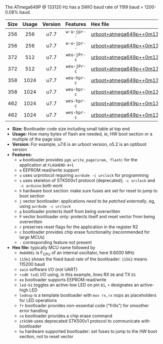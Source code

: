 The ATmega649P @ 133120 Hz has a SWIO baud rate of 1199 baud = 1200-0.08% baud.

|Size|Usage|Version|Features|Hex file|
|:-:|:-:|:-:|:-:|:--|
|256|256|u7.7|`w-u-jpr--`|[urboot+atmega649p++0m133120i++++1k2_swio_rxe0_txe1_led+b5.hex](https://raw.githubusercontent.com/stefanrueger/urboot.hex/main/mcus/atmega649p/internal_oscillator/fint++0m133120_Hz/br++++1k2_bps/urboot+atmega649p++0m133120i++++1k2_swio_rxe0_txe1_led+b5.hex)|
|256|256|u7.7|`w-u-jpr--`|[urboot+atmega649p++0m133120i++++1k2_swio_rxe0_txe1_lednop.hex](https://raw.githubusercontent.com/stefanrueger/urboot.hex/main/mcus/atmega649p/internal_oscillator/fint++0m133120_Hz/br++++1k2_bps/urboot+atmega649p++0m133120i++++1k2_swio_rxe0_txe1_lednop.hex)|
|372|512|u7.7|`weu-jPr-c`|[urboot+atmega649p++0m133120i++++1k2_swio_rxe0_txe1_ee_led+b5_fr_ce.hex](https://raw.githubusercontent.com/stefanrueger/urboot.hex/main/mcus/atmega649p/internal_oscillator/fint++0m133120_Hz/br++++1k2_bps/urboot+atmega649p++0m133120i++++1k2_swio_rxe0_txe1_ee_led+b5_fr_ce.hex)|
|372|512|u7.7|`weu-jPr-c`|[urboot+atmega649p++0m133120i++++1k2_swio_rxe0_txe1_ee_lednop_fr_ce.hex](https://raw.githubusercontent.com/stefanrueger/urboot.hex/main/mcus/atmega649p/internal_oscillator/fint++0m133120_Hz/br++++1k2_bps/urboot+atmega649p++0m133120i++++1k2_swio_rxe0_txe1_ee_lednop_fr_ce.hex)|
|358|1024|u7.7|`weu-hpr-c`|[urboot+atmega649p++0m133120i++++1k2_swio_rxe0_txe1_ee_led+b5_fr_ce_hw.hex](https://raw.githubusercontent.com/stefanrueger/urboot.hex/main/mcus/atmega649p/internal_oscillator/fint++0m133120_Hz/br++++1k2_bps/urboot+atmega649p++0m133120i++++1k2_swio_rxe0_txe1_ee_led+b5_fr_ce_hw.hex)|
|358|1024|u7.7|`weu-hpr-c`|[urboot+atmega649p++0m133120i++++1k2_swio_rxe0_txe1_ee_lednop_fr_ce_hw.hex](https://raw.githubusercontent.com/stefanrueger/urboot.hex/main/mcus/atmega649p/internal_oscillator/fint++0m133120_Hz/br++++1k2_bps/urboot+atmega649p++0m133120i++++1k2_swio_rxe0_txe1_ee_lednop_fr_ce_hw.hex)|
|462|1024|u7.7|`wes-hpr-c`|[urboot+atmega649p++0m133120i++++1k2_swio_rxe0_txe1_ee_led+b5_fr_ce_stk500_hw.hex](https://raw.githubusercontent.com/stefanrueger/urboot.hex/main/mcus/atmega649p/internal_oscillator/fint++0m133120_Hz/br++++1k2_bps/urboot+atmega649p++0m133120i++++1k2_swio_rxe0_txe1_ee_led+b5_fr_ce_stk500_hw.hex)|
|462|1024|u7.7|`wes-hpr-c`|[urboot+atmega649p++0m133120i++++1k2_swio_rxe0_txe1_ee_lednop_fr_ce_stk500_hw.hex](https://raw.githubusercontent.com/stefanrueger/urboot.hex/main/mcus/atmega649p/internal_oscillator/fint++0m133120_Hz/br++++1k2_bps/urboot+atmega649p++0m133120i++++1k2_swio_rxe0_txe1_ee_lednop_fr_ce_stk500_hw.hex)|

- **Size:** Bootloader code size including small table at top end
- **Usage:** How many bytes of flash are needed, ie, HW boot section or a multiple of the page size
- **Version:** For example, u7.6 is an urboot version, o5.2 is an optiboot version
- **Features:**
  + `w` bootloader provides `pgm_write_page(sram, flash)` for the application at `FLASHEND-4+1`
  + `e` EEPROM read/write support
  + `u` uses urprotocol requiring `avrdude -c urclock` for programming
  + `s` uses skeleton of STK500v1 protocol (deprecated); `-c urclock` and `-c arduino` both work
  + `h` hardware boot section: make sure fuses are set for reset to jump to boot section
  + `j` vector bootloader: applications *need to be patched externally*, eg, using `avrdude -c urclock`
  + `p` bootloader protects itself from being overwritten
  + `P` vector bootloader only: protects itself and reset vector from being overwritten
  + `r` preserves reset flags for the application in the register R2
  + `c` bootloader provides chip erase functionality (recommended for large MCUs)
  + `-` corresponding feature not present
- **Hex file:** typically MCU name followed by
  + `9m6000i` is F<sub>CPU</sub> of an internal oscillator, here 9.6000 MHz
  + `115k2` shows the fixed baud rate of the bootloader: `115k2` means 115200 baud
  + `swio` software I/O (not UART)
  + `rxd0 txd1` I/O using, in this example, lines RX `D0` and TX `D1`
  + `ee` bootloader supports EEPROM read/write
  + `led-b1` toggles an active-low LED on pin `B1`, `+` designates an active-high LED
  + `lednop` is a template bootloader with `mov rx,rx` nops as placeholders for LED operations
  + `fr` bootloader provides non-essential code ("frills") for smoother error handling
  + `ce` bootloader provides a chip erase command
  + `stk500` uses deprecated STK500v1 protocol to communicate with bootloader
  + `hw` hardware supported bootloader: set fuses to jump to the HW boot section, not to reset vector
